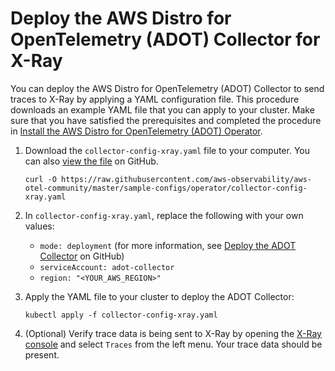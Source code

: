 # Deploy the AWS Distro for OpenTelemetry \(ADOT\) Collector for X\-Ray<a name="configure-xray"></a>

You can deploy the AWS Distro for OpenTelemetry \(ADOT\) Collector to send traces to X\-Ray by applying a YAML configuration file\. This procedure downloads an example YAML file that you can apply to your cluster\. Make sure that you have satisfied the prerequisites and completed the procedure in [Install the AWS Distro for OpenTelemetry \(ADOT\) Operator](adot-manage.md#adot-install)\. 

1. Download the `collector-config-xray.yaml` file to your computer\. You can also [view the file](https://github.com/aws-observability/aws-otel-community/blob/master/sample-configs/operator/collector-config-xray.yaml) on GitHub\.

   ```
   curl -O https://raw.githubusercontent.com/aws-observability/aws-otel-community/master/sample-configs/operator/collector-config-xray.yaml
   ```

1. In `collector-config-xray.yaml`, replace the following with your own values:
   + `mode: deployment` \(for more information, see [Deploy the ADOT Collector](https://aws-otel.github.io/docs/getting-started/adot-eks-add-on/installation#deploy-the-adot-collector) on GitHub\)
   + `serviceAccount: adot-collector`
   + `region: "<YOUR_AWS_REGION>"`

1. Apply the YAML file to your cluster to deploy the ADOT Collector:

   ```
   kubectl apply -f collector-config-xray.yaml
   ```

1. \(Optional\) Verify trace data is being sent to X\-Ray by opening the [X\-Ray console](https://console.aws.amazon.com/xray/home) and select `Traces` from the left menu\. Your trace data should be present\.